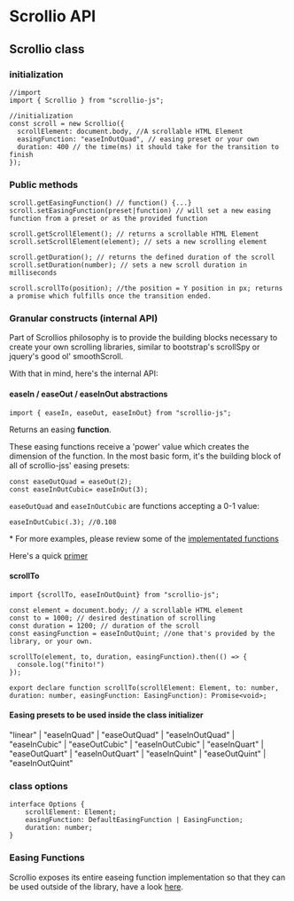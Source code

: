 # Scrollio API

## Scrollio class

### initialization
```
//import
import { Scrollio } from "scrollio-js";

//initialization
const scroll = new Scrollio({
  scrollElement: document.body, //A scrollable HTML Element
  easingFunction: "easeInOutQuad", // easing preset or your own
  duration: 400 // the time(ms) it should take for the transition to finish
});
```

### Public methods

```
scroll.getEasingFunction() // function() {...}
scroll.setEasingFunction(preset|function) // will set a new easing function from a preset or as the provided function

scroll.getScrollElement(); // returns a scrollable HTML Element 
scroll.setScrollElement(element); // sets a new scrolling element

scroll.getDuration(); // returns the defined duration of the scroll
scroll.setDuration(number); // sets a new scroll duration in milliseconds

scroll.scrollTo(position); //the position = Y position in px; returns a promise which fulfills once the transition ended.

```

### Granular constructs (internal API)
Part of Scrollios philosophy is to provide the building blocks necessary to create your own scrolling libraries, similar to bootstrap's scrollSpy or jquery's good ol' smoothScroll.

With that in mind, here's the internal API:

#### easeIn / easeOut / easeInOut abstractions
```
import { easeIn, easeOut, easeInOut} from "scrollio-js";
```
Returns an easing **function**.

These easing functions receive a 'power' value which creates the dimension of the function.
In the most basic form, it's the building block of all of scrollio-jss' easing presets:

```
const easeOutQuad = easeOut(2); 
const easeInOutCubic= easeInOut(3);
```

`easeOutQuad` and `easeInOutCubic` are functions accepting a 0-1 value:

```
easeInOutCubic(.3); //0.108
```

\* For more examples, please review some of the [implementated functions](src/implementation/index.ts)

Here's a quick [primer](https://developers.google.com/web/fundamentals/design-and-ux/animations/the-basics-of-easing)


#### scrollTo
```
import {scrollTo, easeInOutQuint} from "scrollio-js";

const element = document.body; // a scrollable HTML element
const to = 1000; // desired destination of scrolling
const duration = 1200; // duration of the scroll
const easingFunction = easeInOutQuint; //one that's provided by the library, or your own.

scrollTo(element, to, duration, easingFunction).then(() => {
  console.log("finito!")
});

export declare function scrollTo(scrollElement: Element, to: number, duration: number, easingFunction: EasingFunction): Promise<void>;

```
#### Easing presets to be used inside the class initializer
"linear" | "easeInQuad" | "easeOutQuad" | "easeInOutQuad" | "easeInCubic" | "easeOutCubic" | "easeInOutCubic" | "easeInQuart" | "easeOutQuart" | "easeInOutQuart" | "easeInQuint" | "easeOutQuint" | "easeInOutQuint"


### class options

```
interface Options {
    scrollElement: Element;
    easingFunction: DefaultEasingFunction | EasingFunction;
    duration: number;
}
```

### Easing Functions
Scrollio exposes its entire easeing function implementation so that they can be used outside of the library, have a look [here](src/implementation/index.ts).





